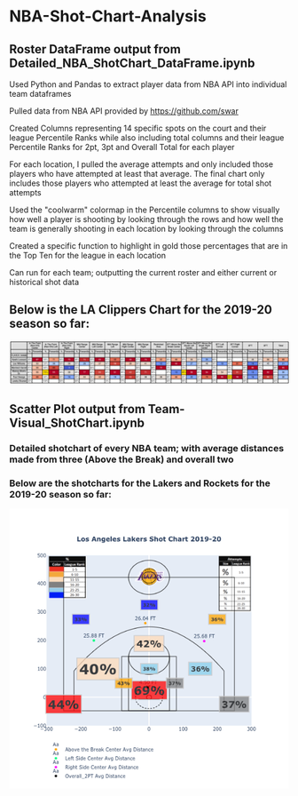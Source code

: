 # NBA-Shot-Chart-Analysis #

## Roster DataFrame output from Detailed_NBA_ShotChart_DataFrame.ipynb
Used Python and Pandas to extract player data from NBA API into individual team dataframes

Pulled data from NBA API provided by https://github.com/swar

Created Columns representing 14 specific spots on the court and their league Percentile Ranks while also including total columns and their league Percentile Ranks for 2pt, 3pt and Overall Total for each player

For each location, I pulled the average attempts and only included those players who have attempted at least that average.
The final chart only includes those players who attempted at least the average for total shot attempts

Used the "coolwarm" colormap in the Percentile columns to show visually how well a player is shooting by looking through the rows and how well the team is generally shooting in each location by looking through the columns

Created a specific function to highlight in gold those percentages that are in the Top Ten for the league in each location

Can run for each team; outputting the current roster and either current or historical shot data
## Below is the LA Clippers Chart for the 2019-20 season so far:


![Alt text](https://github.com/jkalter86/NBA-Shot-Chart-Analysis/blob/master/LA%20Clippers.png)

## Scatter Plot output from Team-Visual_ShotChart.ipynb
### Detailed shotchart of every NBA team; with average distances made from three (Above the Break) and overall two
### Below are the shotcharts for the Lakers and Rockets for the 2019-20 season so far:

![Alt text](https://github.com/jkalter86/NBA-Shot-Chart-Analysis/blob/master/Los%20Angeles%20Lakers.png)
